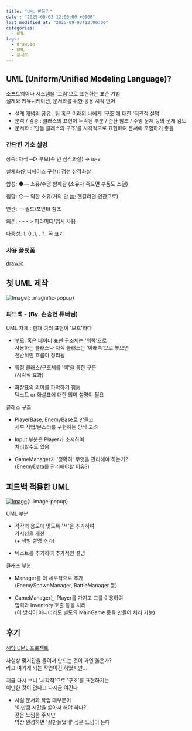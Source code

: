 ```yaml
---
title: "UML 만들기"
date : "2025-09-03 12:00:00 +0900"
last_modified_at: "2025-09-03T12:00:00"
categories:
  - UML
tags:
  - draw.io
  - UML
  - 문서화
---
```


## UML (Uniform/Unified Modeling Language)?
소프트웨어나 시스템을 '그림'으로 표현하는 표준 기법<br>
설계와 커뮤니케이션, 문서화를 위한 공용 시각 언어<br>

- 설계 개념의 공유 : 팀 혹은 미래의 나에게 '구조'에 대한 '직관적 설명'<br>
- 분석 / 검증 : 클래스의 표현이 누락된 부분 / 순환 참조 / 수명 문제 등의 문제 검토<br>
- 문서화 : '만들 클래스의 구조'를 시각적으로 표현하여 문서에 포함하기 좋음<br>

### 간단한 기호 설명
상속: 자식 ─▷ 부모(속 빈 삼각화살) → is-a<br>

실체화(인터페이스 구현): 점선 삼각화살<br>

합성: ◆— 소유/수명 함께감 (소유자 죽으면 부품도 소멸)<br>

집합: ◇— 약한 소유(거의 안 씀; 헷갈리면 연관으로)<br>

연관: — 필드/포인터 참조<br>

의존: - - - > 파라미터/임시 사용<br>

다중성: 1, 0..1, *, 1..* 꼭 표기<br>

### 사용 플랫폼

[draw.io](https://www.drawio.com/)<br>

## 첫 UML 제작

![Image](https://github.com/user-attachments/assets/cd6a76e1-486f-4e13-841e-5f63d8d227c8){: .magnific-popup}<br>

### 피드백 - (By. 손승현 튜터님)

UML 자체 : 현재 여러 표현이 '모호'하다<br>
- 부모, 혹은 데이터 표현 구조체는 '위쪽'으로<br>
  사용하는 클래스나 자식 클래스는 '아래쪽'으로 놓으면<br>
  전반적인 흐름이 정리됨<br>
- 특정 클래스/구조체를 '색'을 통한 구분<br>
  (시각적 효과)<br>

- 화살표의 의미를 파악하기 힘듦<br>
  텍스트 or 화살표에 대한 의미 설명이 필요<br>


클래스 구조<br>

- PlayerBase, EnemyBase로 만들고<br>
  세부 직업/몬스터를 구현하는 방식 고려<br>

- Input 부분은 Player가 소지하여<br>
  처리할수도 있음<br>

- GameManager가 '정확히' 무엇을 관리해야 하는가?<br>
  (EnemyData를 관리해야할 이유?)<br>


## 피드백 적용한 UML

[![Image](https://github.com/user-attachments/assets/6e9621df-b429-4dee-a38f-b10432854f58)](https://github.com/user-attachments/assets/6e9621df-b429-4dee-a38f-b10432854f58){: .image-popup}
<br>

UML 부분<br>

- 각각의 용도에 맞도록 '색'을 추가하여<br>
  가시성을 개선<br>
  (+ 색별 설명 추가)<br>

- 텍스트를 추가하여 추가적인 설명<br>

클래스 부분<br>

- Manager를 더 세부적으로 추가<br>
  (EnemySpawnManager, BattleManager 등)<br>

- GameManager는 Player를 가지고 그를 이용하여<br>
  입력과 Inventory 호출 등을 처리<br>
  (이 방식이 아니더라도 별도의 MainGame 등을 만들어 처리 가능)<br>



## 후기

[해당 UML 프로젝트](https://app.diagrams.net/#G1p9FV7qsxyYK5KyON9Qgbw5q-oTzeOcDd#%7B%22pageId%22%3A%22c4acf3e9-155e-7222-9cf6-157b1a14988f%22%7D)<br>

사실상 몇시간을 들여서 만드는 것이 과연 옳은가?<br>
라고 여기게 되는 작업이긴 하였지만...<br>

지금 다시 보니 '시각적'으로 '구조'를 표현하기는<br>
이만한 것이 없다고 다시금 여긴다<br>

- 사실 문서화 작업 대부분이<br>
  '이만큼 시간을 쏟아서 해야 하나?'<br>
  같은 느낌을 주지만<br>
  막상 완성하면 '잘만들었네' 싶은 느낌이 든다<br>
